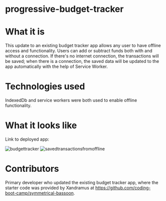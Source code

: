 # progressive-budget-tracker

# What it is 
This update to an existing budget tracker app allows any user to have offline access and functionality. Users can add or subtract funds both with and without a connection. If there's no internet connection, the transactions will be saved; when there is a connection, the saved data will be updated to the app automatically with the help of Service Worker.

# Technologies used
IndexedDb and service workers were both used to enable offline functionality. 

# What it looks like 
Link to deployed app:

![budgettracker](https://user-images.githubusercontent.com/95206117/168446474-745e6ed2-ee94-4cd0-9ac7-ffa1ccaa6d6f.JPG)
![savedtransactionsfromoffline](https://user-images.githubusercontent.com/95206117/168446475-87fa5c00-0146-4a70-9d8a-40c5f5988258.JPG)

# Contributors
Primary developer who updated the existing budget tracker app, where the starter code was provided by Xandramus at https://github.com/coding-boot-camp/symmetrical-bassoon.
